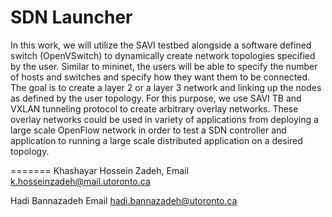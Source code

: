 SDN Launcher
===============

In this work, we will utilize the SAVI testbed alongside a software defined switch (OpenVSwitch) to dynamically create network topologies specified by the user. Similar to mininet, the users will be able to specify the number of hosts and switches and specify how they want them to be connected. 
The goal is to create a layer 2 or a layer 3 network and linking up the nodes as defined by the user topology. For this purpose, we use SAVI TB and VXLAN tunneling protocol to create arbitrary overlay networks. 
These overlay networks could be used in variety of applications from deploying a large scale OpenFlow network in order to test a SDN controller and application to running a large scale distributed application on a desired topology.


=======
Khashayar Hossein Zadeh, 
Email <k.hosseinzadeh@mail.utoronto.ca>

Hadi Bannazadeh
Email <hadi.bannazadeh@utoronto.ca>
